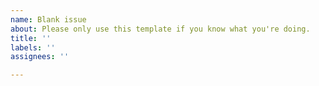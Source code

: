 ```yaml
---
name: Blank issue
about: Please only use this template if you know what you're doing.
title: ''
labels: ''
assignees: ''

---
```

